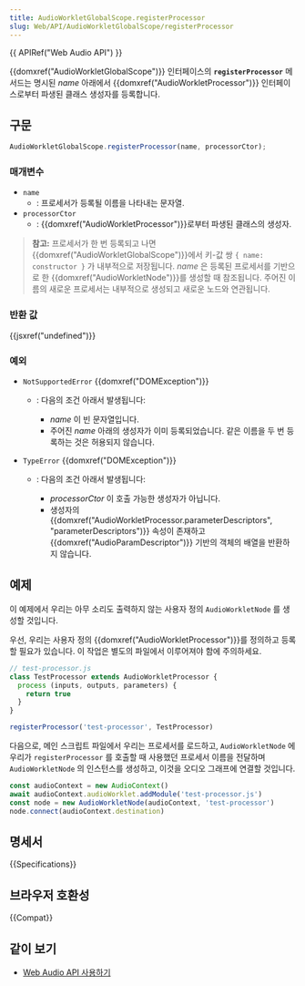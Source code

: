 ```yaml
---
title: AudioWorkletGlobalScope.registerProcessor
slug: Web/API/AudioWorkletGlobalScope/registerProcessor
---
```

{{ APIRef("Web Audio API") }}

{{domxref("AudioWorkletGlobalScope")}} 인터페이스의 **`registerProcessor`** 메서드는 명시된 _name_ 아래에서 {{domxref("AudioWorkletProcessor")}} 인터페이스로부터 파생된 클래스 생성자를 등록합니다.

## 구문

```js
AudioWorkletGlobalScope.registerProcessor(name, processorCtor);
```

### 매개변수

- `name`
  - : 프로세서가 등록될 이름을 나타내는 문자열.
- `processorCtor`
  - : {{domxref("AudioWorkletProcessor")}}로부터 파생된 클래스의 생성자.

> **참고:** 프로세서가 한 번 등록되고 나면
> {{domxref("AudioWorkletGlobalScope")}}에서
> 키-값 쌍 `{ name: constructor }` 가 내부적으로 저장됩니다.
> _name_ 은 등록된 프로세서를 기반으로 한 {{domxref("AudioWorkletNode")}}를 생성할 때 참조됩니다.
> 주어진 이름의 새로운 프로세서는 내부적으로 생성되고 새로운 노드와 연관됩니다.

### 반환 값

{{jsxref("undefined")}}

### 예외

- `NotSupportedError` {{domxref("DOMException")}}

  - : 다음의 조건 아래서 발생됩니다:

    - _name_ 이 빈 문자열입니다.
    - 주어진 _name_ 아래의 생성자가 이미 등록되었습니다. 같은 이름을 두 번 등록하는 것은 허용되지 않습니다.

- `TypeError` {{domxref("DOMException")}}

  - : 다음의 조건 아래서 발생됩니다:

    - _processorCtor_ 이 호출 가능한 생성자가 아닙니다.
    - 생성자의 {{domxref("AudioWorkletProcessor.parameterDescriptors",
        "parameterDescriptors")}} 속성이 존재하고 {{domxref("AudioParamDescriptor")}} 기반의 객체의 배열을 반환하지 않습니다.

## 예제

이 예제에서 우리는 아무 소리도 출력하지 않는 사용자 정의 `AudioWorkletNode` 를 생성할 것입니다.

우선, 우리는 사용자 정의 {{domxref("AudioWorkletProcessor")}}를 정의하고 등록할 필요가 있습니다. 이 작업은 별도의 파일에서 이루어져야 함에 주의하세요.

```js
// test-processor.js
class TestProcessor extends AudioWorkletProcessor {
  process (inputs, outputs, parameters) {
    return true
  }
}

registerProcessor('test-processor', TestProcessor)
```

다음으로, 메인 스크립트 파일에서 우리는 프로세서를 로드하고, `AudioWorkletNode` 에 우리가 `registerProcessor` 를 호출할 때 사용했던 프로세서 이름을 전달하며 `AudioWorkletNode` 의 인스턴스를 생성하고, 이것을 오디오 그래프에 연결할 것입니다.

```js
const audioContext = new AudioContext()
await audioContext.audioWorklet.addModule('test-processor.js')
const node = new AudioWorkletNode(audioContext, 'test-processor')
node.connect(audioContext.destination)
```

## 명세서

{{Specifications}}

## 브라우저 호환성

{{Compat}}

## 같이 보기

- [Web Audio API 사용하기](/ko/docs/Web/API/Web_Audio_API/Using_Web_Audio_API)

